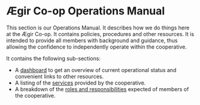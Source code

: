 Ægir Co-op Operations Manual
============================

This section is our Operations Manual. It describes how we do things here at the Ægir Co-op. It contains policies, procedures and other resources. It is intended to provide all members with background and guidance, thus allowing the confidence to independently operate within the cooperative.

It contains the following sub-sections:

* A [dashboard](operations/dashboard.md) to get an overview of current operational status and convenient links to other resources.
* A listing of the [services](operations/services.md) provided by the cooperative.
* A breakdown of the [roles and responsibilities](operations/roles.md) expected of members of the cooperative.
